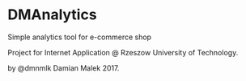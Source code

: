 # DMAnalytics
Simple analytics tool for e-commerce shop

Project for Internet Application @ Rzeszow University of Technology.

by @dmnmlk Damian Malek 2017.

